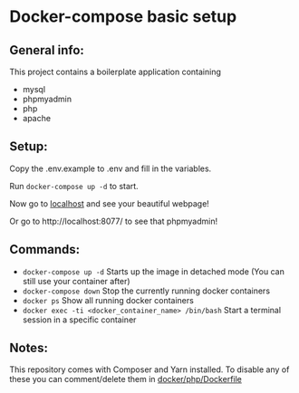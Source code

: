 # Docker-compose basic setup

## General info:
This project contains a boilerplate application containing
- mysql
- phpmyadmin
- php
- apache

## Setup:
Copy the .env.example to .env and fill in the variables.

Run `docker-compose up -d` to start. 

Now go to [localhost](http://localhost/) and see your beautiful webpage!

Or go to http://localhost:8077/ to see that phpmyadmin!

## Commands:
- `docker-compose up -d` Starts up the image in detached mode (You can still use your container after)
- `docker-compose down` Stop the currently running docker containers
- `docker ps` Show all running docker containers
- `docker exec -ti <docker_container_name> /bin/bash` Start a terminal session in a specific container

## Notes:
This repository comes with Composer and Yarn installed. To disable any of these you can comment/delete them in [docker/php/Dockerfile](docker/php/Dockerfile)
